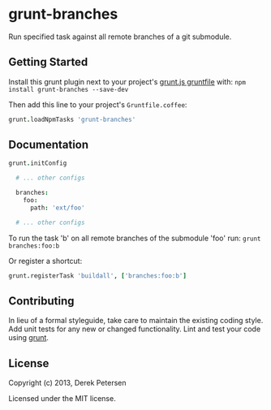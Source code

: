 grunt-branches
==============
Run specified task against all remote branches of a git submodule.

[grunt]: https://github.com/gruntjs/grunt
[getting_started]: https://github.com/gruntjs/grunt/wiki/Getting-started

## Getting Started
Install this grunt plugin next to your project's [grunt.js gruntfile][getting_started] with: ``npm install grunt-branches --save-dev``

Then add this line to your project's ``Gruntfile.coffee``:

```coffeescript
grunt.loadNpmTasks 'grunt-branches'
```

## Documentation

```coffeescript
grunt.initConfig

  # ... other configs

  branches:
    foo:
      path: 'ext/foo'

  # ... other configs
```

To run the task 'b' on all remote branches of the submodule 'foo' run: ``grunt branches:foo:b``

Or register a shortcut:
```coffeescript
grunt.registerTask 'buildall', ['branches:foo:b']
```

## Contributing
In lieu of a formal styleguide, take care to maintain the existing coding style. Add unit tests for any new or changed functionality. Lint and test your code using [grunt][grunt].

## License
Copyright (c) 2013, Derek Petersen

Licensed under the MIT license.
